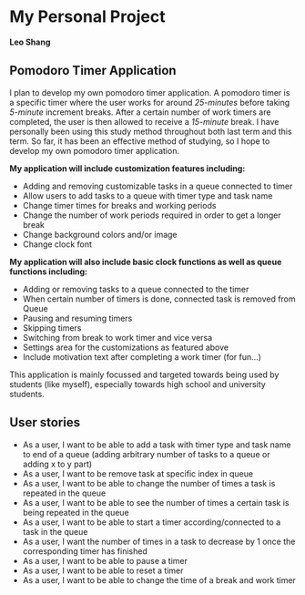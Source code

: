 # My Personal Project
**Leo Shang**
## Pomodoro Timer Application

I plan to develop my own pomodoro timer application. A pomodoro
timer is a specific timer where the user works for around *25-minutes* 
before taking *5-minute* increment breaks. After a certain number
of work timers are completed, the user is then allowed to receive a 
*15-minute* break. I have personally been using this study method throughout
both last term and this term. So far, it has been an effective method of studying,
so I hope to develop my own pomodoro timer application. 

**My application will include customization features including:**

- Adding and removing customizable tasks in a queue connected to timer
- Allow users to add tasks to a queue with timer type and task name
- Change timer times for breaks and working periods
- Change the number of work periods required in order to get a longer break
- Change background colors and/or image
- Change clock font

**My application will also include basic clock functions as well as queue functions including:**

- Adding or removing tasks to a queue connected to the timer
- When certain number of timers is done, connected task is removed from Queue
- Pausing and resuming timers
- Skipping timers
- Switching from break to work timer and vice versa
- Settings area for the customizations as featured above
- Include motivation text after completing a work timer (for fun...)

This application is mainly focussed and targeted towards being used by
students (like myself), especially towards high school and
university students.

## User stories

- As a user, I want to be able to add a task with timer type and task name to end of a queue 
(adding arbitrary number of tasks to a queue or adding x to y part)
- As a user, I want to be remove task at specific index in queue
- As a user, I want to be able to change the number of times a task is repeated in the queue
- As a user, I want to be able to see the number of times a certain task is being repeated in the queue
- As a user, I want to be able to start a timer according/connected to a task in the queue
- As a user, I want the number of times in a task to decrease by 1 once the corresponding timer has finished
- As a user, I want to be able to pause a timer 
- As a user, I want to be able to reset a timer 
- As a user, I want to be able to change the time of a break and work timer